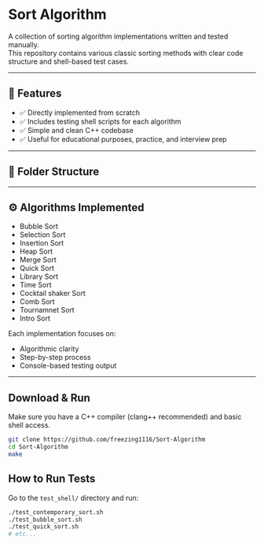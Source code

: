 # Sort Algorithm

A collection of sorting algorithm implementations written and tested manually.  
This repository contains various classic sorting methods with clear code structure and shell-based test cases.

---

## 📌 Features

- ✅ Directly implemented from scratch
- ✅ Includes testing shell scripts for each algorithm
- ✅ Simple and clean C++ codebase
- ✅ Useful for educational purposes, practice, and interview prep

---

## 📂 Folder Structure

---

## ⚙️ Algorithms Implemented
- Bubble Sort
- Selection Sort
- Insertion Sort
- Heap Sort
- Merge Sort
- Quick Sort
- Library Sort
- Time Sort
- Cocktail shaker Sort
- Comb Sort
- Tournamnet Sort
- Intro Sort

Each implementation focuses on:
- Algorithmic clarity
- Step-by-step process
- Console-based testing output

---
## Download & Run
Make sure you have a C++ compiler (clang++ recommended) and basic shell access.  
```bash
git clone https://github.com/freezing1116/Sort-Algorithm
cd Sort-Algorithm
make
```

## How to Run Tests
Go to the `test_shell/` directory and run:

```bash
./test_contemporary_sort.sh
./test_bubble_sort.sh
./test_quick_sort.sh
# etc...


